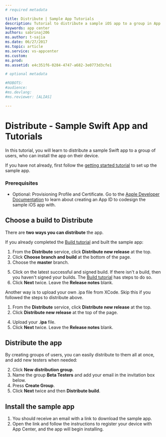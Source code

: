 ```yaml
---
# required metadata

title: Distribute | Sample App Tutorials
description: Tutorial to distribute a sample iOS app to a group in App Center.
keywords: app center
authors: sabrinaj206
ms.author: t-sajia
ms.date: 06/27/2017
ms.topic: article
ms.service: vs-appcenter
ms.custom:
ms.prod:
ms.assetid: e4c351f6-0284-4747-a682-3e0773d3cfe1

# optional metadata

#ROBOTS:
#audience:
#ms.devlang:
#ms.reviewer: [ALIAS]

---
```


# Distribute - Sample Swift App and Tutorials
In this tutorial, you will learn to distribute a sample Swift app to a group of users, who can install the app on their device.

If you have not already, first follow the [getting started tutorial](getting-started.md) to set up the sample app.


### Prerequisites
 - Optional: Provisioning Profile and Certificate. Go to the [Apple Developer Documentation](https://developer.apple.com/library/content/documentation/IDEs/Conceptual/AppDistributionGuide/MaintainingProfiles/MaintainingProfiles.html) to learn about creating an App ID to codesign the sample iOS app with.

## Choose a build to Distribute
There are **two ways you can distribute** the app.

If you already completed the [Build tutorial](build.md) and built the sample app:
1. From the **Distribute** service, click **Distribute new release** at the top.
2. Click **Choose branch and build** at the bottom of the page.
4. Choose the **master** branch.  
  <!--![Distribute build from branch](images/build_from_branch_ios.png)-->
5. Click on the latest successful and signed build. If there isn't a build, then you haven't signed your builds. The [Build tutorial](build.md) has steps to do so.
6. Click **Next** twice. Leave the **Release notes** blank.

Another way is to upload your own .ipa file from XCode. Skip this if you followed the steps to distribute above.
1. From the **Distribute** service, click **Distribute new release** at the top.
2. Click **Distribute new release** at the top of the page.
  <!--![Distribute .ipa file](images/upload_new_build_ios.png)-->
4. Upload your **.ipa** file.
5. Click **Next** twice. Leave the **Release notes** blank.

## Distribute the app

By creating groups of users, you can easily distribute to them all at once, and add new testers when needed:

2. Click **New distribution group**.
3. Name the group **Beta Testers** and add your email in the invitation box below.
4. Press **Create Group**.
6. Click **Next** twice and then **Distribute build**.

## Install the sample app
1. You should receive an email with a link to download the sample app.
2. Open the link and follow the instructions to register your device with App Center, and the app will begin installing.
